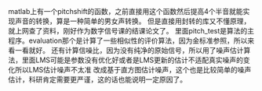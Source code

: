 matlab上有一个pitchshift的函数，之前直接用这个函数然后提高4个半音就能实现声音的转换，算是一种简单的男女声转换。
但是直接用封转的库又不懂原理，就上网查了资料，刚好作为数字信号课的结课论文了。
里面pitch_test是算法的主程序。evaluation那个是计算了一些相似性的评价算法，因为金标准参照，所以来看一看就好。
还有计算信噪比，因为没有纯净的原始信号，所以用了噪声估计算法，里面LMS可能是参数没有优化好或者是LMS更新的估计不适配真实噪声的变化所以LMS估计噪声不太准
改成基于直方图估计噪声，这个也是比较简单的噪声估计，科研肯定需要更严谨，这的话也能说明一定原因了。
